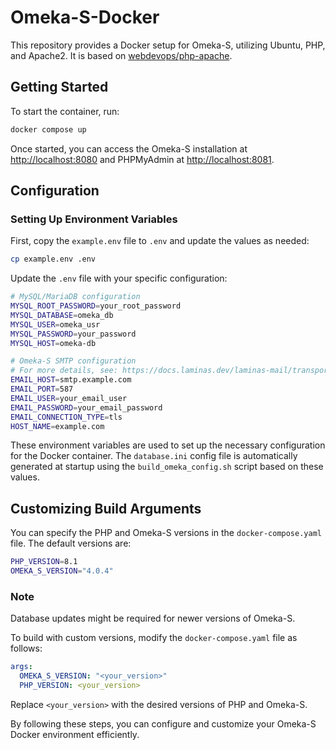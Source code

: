 
# Omeka-S-Docker

This repository provides a Docker setup for Omeka-S, utilizing Ubuntu, PHP, and Apache2. It is based on [webdevops/php-apache](https://github.com/webdevops/Dockerfile).

## Getting Started

To start the container, run:

```sh
docker compose up
```

Once started, you can access the Omeka-S installation at [http://localhost:8080](http://localhost:8080) and PHPMyAdmin at [http://localhost:8081](http://localhost:8081).

## Configuration

### Setting Up Environment Variables

First, copy the `example.env` file to `.env` and update the values as needed:

```sh
cp example.env .env
```

Update the `.env` file with your specific configuration:

```sh
# MySQL/MariaDB configuration
MYSQL_ROOT_PASSWORD=your_root_password
MYSQL_DATABASE=omeka_db
MYSQL_USER=omeka_usr
MYSQL_PASSWORD=your_password
MYSQL_HOST=omeka-db

# Omeka-S SMTP configuration
# For more details, see: https://docs.laminas.dev/laminas-mail/transport/smtp-options/
EMAIL_HOST=smtp.example.com
EMAIL_PORT=587
EMAIL_USER=your_email_user
EMAIL_PASSWORD=your_email_password
EMAIL_CONNECTION_TYPE=tls
HOST_NAME=example.com
```

These environment variables are used to set up the necessary configuration for the Docker container. The `database.ini` config file is automatically generated at startup using the `build_omeka_config.sh` script based on these values.

## Customizing Build Arguments

You can specify the PHP and Omeka-S versions in the `docker-compose.yaml` file. The default versions are:

```sh
PHP_VERSION=8.1
OMEKA_S_VERSION="4.0.4"
```

### Note

Database updates might be required for newer versions of Omeka-S.

To build with custom versions, modify the `docker-compose.yaml` file as follows:

```yaml
args:
  OMEKA_S_VERSION: "<your_version>"
  PHP_VERSION: <your_version>
```

Replace `<your_version>` with the desired versions of PHP and Omeka-S.

By following these steps, you can configure and customize your Omeka-S Docker environment efficiently.
